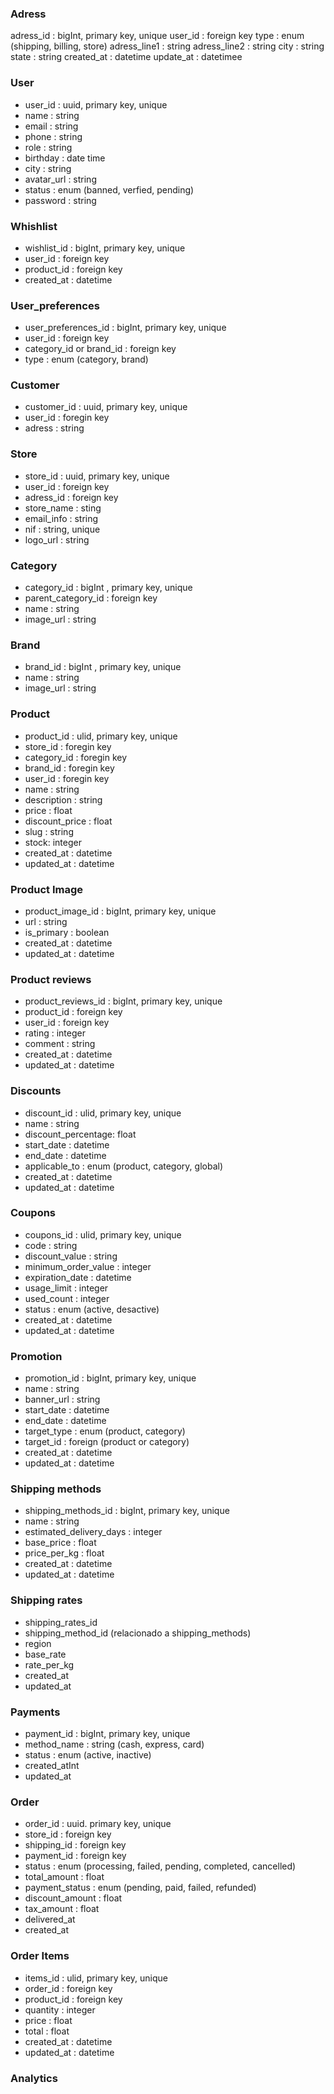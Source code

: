 ### Adress 

adress_id : bigInt, primary key, unique
user_id : foreign key
type : enum (shipping, billing, store)
adress_line1 : string
adress_line2 : string
city : string 
state : string
created_at : datetime
update_at : datetimee

### User 

- user_id : uuid, primary key, unique
- name : string
- email : string
- phone : string
- role : string
- birthday : date time
- city : string
- avatar_url : string
- status : enum (banned, verfied, pending)
- password : string

### Whishlist

- wishlist_id : bigInt, primary key, unique
- user_id : foreign key
- product_id : foreign key
- created_at : datetime

### User_preferences
- user_preferences_id : bigInt, primary key, unique
- user_id : foreign key
- category_id or brand_id : foreign key
- type : enum (category, brand)

### Customer

- customer_id : uuid, primary key, unique
- user_id : foregin key
- adress : string

### Store 

- store_id : uuid, primary key, unique
- user_id : foreign key
- adress_id : foreign key
- store_name : sting
- email_info : string
- nif : string, unique
- logo_url : string

### Category

- category_id : bigInt , primary key, unique
- parent_category_id : foreign key
- name : string
- image_url : string

### Brand 

- brand_id : bigInt , primary key, unique
- name : string
- image_url : string

### Product 

- product_id : ulid, primary key, unique 
- store_id : foregin key
- category_id : foregin key
- brand_id : foregin key
- user_id : foregin key
- name : string
- description : string
- price : float
- discount_price : float
- slug : string
- stock: integer
- created_at : datetime
- updated_at : datetime


### Product Image 

- product_image_id : bigInt, primary key, unique
- url : string
- is_primary : boolean
- created_at : datetime
- updated_at : datetime

### Product reviews

- product_reviews_id : bigInt, primary key, unique
- product_id : foreign key
- user_id : foreign key
- rating : integer
- comment : string
- created_at : datetime
- updated_at : datetime

### Discounts

- discount_id : ulid, primary key, unique
- name : string
- discount_percentage: float
- start_date : datetime
- end_date : datetime
- applicable_to : enum (product, category, global)
- created_at : datetime
- updated_at : datetime

### Coupons

- coupons_id : ulid, primary key, unique
- code : string
- discount_value : string
- minimum_order_value : integer
- expiration_date : datetime
- usage_limit : integer
- used_count : integer
- status : enum (active, desactive)
- created_at : datetime
- updated_at : datetime

### Promotion

- promotion_id : bigInt, primary key, unique
- name : string
- banner_url : string
- start_date : datetime
- end_date : datetime
- target_type : enum (product, category)
- target_id : foreign (product or category)
- created_at : datetime
- updated_at : datetime

### Shipping methods

- shipping_methods_id : bigInt, primary key, unique
- name : string
- estimated_delivery_days : integer
- base_price : float
- price_per_kg : float
- created_at : datetime
- updated_at : datetime

### Shipping rates

- shipping_rates_id
- shipping_method_id (relacionado a shipping_methods)
- region
- base_rate
- rate_per_kg
- created_at
- updated_at

### Payments
- payment_id : bigInt, primary key, unique
- method_name : string (cash, express, card)
- status : enum (active, inactive)
- created_atInt
- updated_at

### Order

- order_id : uuid. primary key, unique
- store_id : foreign key
- shipping_id : foreign key
- payment_id : foreign key
- status : enum (processing, failed, pending, completed, cancelled)
- total_amount : float
- payment_status : enum (pending, paid, failed, refunded)
- discount_amount : float
- tax_amount : float
- delivered_at
- created_at

### Order Items

- items_id : ulid, primary key, unique 
- order_id : foreign key
- product_id :  foreign key
- quantity : integer
- price : float
- total : float
- created_at : datetime
- updated_at : datetime

### Analytics